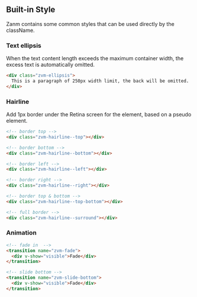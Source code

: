 ## Built-in Style
Zanm contains some common styles that can be used directly by the className.

### Text ellipsis
When the text content length exceeds the maximum container width, the excess text is automatically omitted.

```html
<div class="zvm-ellipsis">
  This is a paragraph of 250px width limit, the back will be omitted.
</div>
```

### Hairline
Add 1px border under the Retina screen for the element, based on a pseudo element.

```html
<!-- border top -->
<div class="zvm-hairline--top"></div>

<!-- border bottom -->
<div class="zvm-hairline--bottom"></div>

<!-- border left -->
<div class="zvm-hairline--left"></div>

<!-- border right -->
<div class="zvm-hairline--right"></div>

<!-- border top & bottom -->
<div class="zvm-hairline--top-bottom"></div>

<!-- full border -->
<div class="zvm-hairline--surround"></div>
```

### Animation

```html
<!-- fade in  -->
<transition name="zvm-fade">
  <div v-show="visible">Fade</div>
</transition>

<!-- slide bottom -->
<transition name="zvm-slide-bottom">
  <div v-show="visible">Fade</div>
</transition>
```
